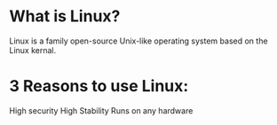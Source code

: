 
# What is Linux?
Linux is a family open-source Unix-like operating system based on the Linux kernal.
# 3 Reasons to use Linux:
High security
High Stability 
Runs on any hardware